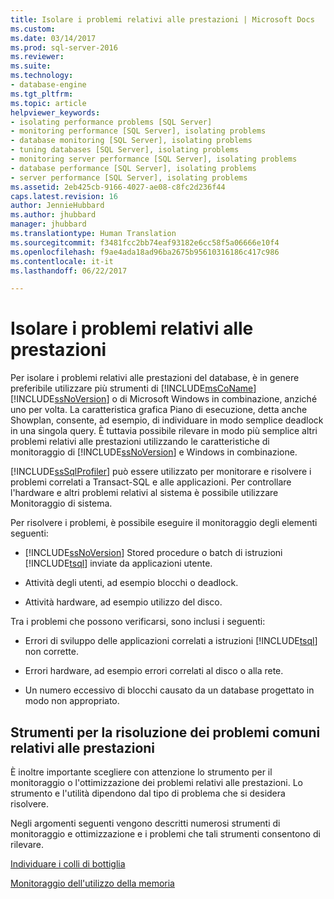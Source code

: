 ```yaml
---
title: Isolare i problemi relativi alle prestazioni | Microsoft Docs
ms.custom: 
ms.date: 03/14/2017
ms.prod: sql-server-2016
ms.reviewer: 
ms.suite: 
ms.technology:
- database-engine
ms.tgt_pltfrm: 
ms.topic: article
helpviewer_keywords:
- isolating performance problems [SQL Server]
- monitoring performance [SQL Server], isolating problems
- database monitoring [SQL Server], isolating problems
- tuning databases [SQL Server], isolating problems
- monitoring server performance [SQL Server], isolating problems
- database performance [SQL Server], isolating problems
- server performance [SQL Server], isolating problems
ms.assetid: 2eb425cb-9166-4027-ae08-c8fc2d236f44
caps.latest.revision: 16
author: JennieHubbard
ms.author: jhubbard
manager: jhubbard
ms.translationtype: Human Translation
ms.sourcegitcommit: f3481fcc2bb74eaf93182e6cc58f5a06666e10f4
ms.openlocfilehash: f9ae4ada18ad96ba2675b95610316186c417c986
ms.contentlocale: it-it
ms.lasthandoff: 06/22/2017

---
```

# <a name="isolate-performance-problems"></a>Isolare i problemi relativi alle prestazioni
  Per isolare i problemi relativi alle prestazioni del database, è in genere preferibile utilizzare più strumenti di [!INCLUDE[msCoName](../../includes/msconame-md.md)] [!INCLUDE[ssNoVersion](../../includes/ssnoversion-md.md)] o di Microsoft Windows in combinazione, anziché uno per volta. La caratteristica grafica Piano di esecuzione, detta anche Showplan, consente, ad esempio, di individuare in modo semplice deadlock in una singola query. È tuttavia possibile rilevare in modo più semplice altri problemi relativi alle prestazioni utilizzando le caratteristiche di monitoraggio di [!INCLUDE[ssNoVersion](../../includes/ssnoversion-md.md)] e Windows in combinazione.  
  
 [!INCLUDE[ssSqlProfiler](../../includes/sssqlprofiler-md.md)] può essere utilizzato per monitorare e risolvere i problemi correlati a Transact-SQL e alle applicazioni. Per controllare l'hardware e altri problemi relativi al sistema è possibile utilizzare Monitoraggio di sistema.  
  
 Per risolvere i problemi, è possibile eseguire il monitoraggio degli elementi seguenti:  
  
-   [!INCLUDE[ssNoVersion](../../includes/ssnoversion-md.md)] Stored procedure o batch di istruzioni [!INCLUDE[tsql](../../includes/tsql-md.md)] inviate da applicazioni utente.  
  
-   Attività degli utenti, ad esempio blocchi o deadlock.  
  
-   Attività hardware, ad esempio utilizzo del disco.  
  
 Tra i problemi che possono verificarsi, sono inclusi i seguenti:  
  
-   Errori di sviluppo delle applicazioni correlati a istruzioni [!INCLUDE[tsql](../../includes/tsql-md.md)] non corrette.  
  
-   Errori hardware, ad esempio errori correlati al disco o alla rete.  
  
-   Un numero eccessivo di blocchi causato da un database progettato in modo non appropriato.  
  
## <a name="tools-for-common-performance-problems"></a>Strumenti per la risoluzione dei problemi comuni relativi alle prestazioni  
 È inoltre importante scegliere con attenzione lo strumento per il monitoraggio o l'ottimizzazione dei problemi relativi alle prestazioni. Lo strumento e l'utilità dipendono dal tipo di problema che si desidera risolvere.  
  
 Negli argomenti seguenti vengono descritti numerosi strumenti di monitoraggio e ottimizzazione e i problemi che tali strumenti consentono di rilevare.  
  
 [Individuare i colli di bottiglia](../../relational-databases/performance/identify-bottlenecks.md)  
  
 [Monitoraggio dell'utilizzo della memoria](../../relational-databases/performance-monitor/monitor-memory-usage.md)  
  
  
